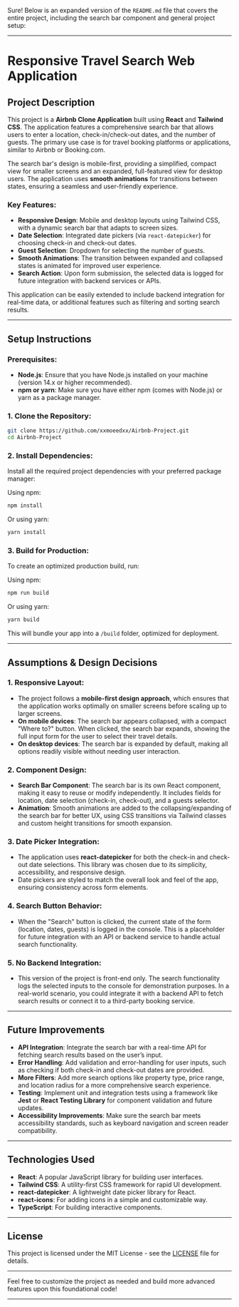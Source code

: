 Sure! Below is an expanded version of the `README.md` file that covers the entire project, including the search bar component and general project setup:

---

# Responsive Travel Search Web Application

## Project Description

This project is a **Airbnb Clone Application** built using **React** and **Tailwind CSS**. The application features a comprehensive search bar that allows users to enter a location, check-in/check-out dates, and the number of guests. The primary use case is for travel booking platforms or applications, similar to Airbnb or Booking.com.

The search bar's design is mobile-first, providing a simplified, compact view for smaller screens and an expanded, full-featured view for desktop users. The application uses **smooth animations** for transitions between states, ensuring a seamless and user-friendly experience.

### Key Features:
- **Responsive Design**: Mobile and desktop layouts using Tailwind CSS, with a dynamic search bar that adapts to screen sizes.
- **Date Selection**: Integrated date pickers (via `react-datepicker`) for choosing check-in and check-out dates.
- **Guest Selection**: Dropdown for selecting the number of guests.
- **Smooth Animations**: The transition between expanded and collapsed states is animated for improved user experience.
- **Search Action**: Upon form submission, the selected data is logged for future integration with backend services or APIs.
  
This application can be easily extended to include backend integration for real-time data, or additional features such as filtering and sorting search results.

---

## Setup Instructions

### Prerequisites:
- **Node.js**: Ensure that you have Node.js installed on your machine (version 14.x or higher recommended).
- **npm or yarn**: Make sure you have either npm (comes with Node.js) or yarn as a package manager.

### 1. Clone the Repository:
```bash
git clone https://github.com/xxmoeedxx/Airbnb-Project.git
cd Airbnb-Project
```

### 2. Install Dependencies:
Install all the required project dependencies with your preferred package manager:

Using npm:
```bash
npm install
```

Or using yarn:
```bash
yarn install
```

### 3. Build for Production:
To create an optimized production build, run:

Using npm:
```bash
npm run build
```

Or using yarn:
```bash
yarn build
```

This will bundle your app into a `/build` folder, optimized for deployment.

---

## Assumptions & Design Decisions

### 1. **Responsive Layout**:
   - The project follows a **mobile-first design approach**, which ensures that the application works optimally on smaller screens before scaling up to larger screens.
   - **On mobile devices**: The search bar appears collapsed, with a compact "Where to?" button. When clicked, the search bar expands, showing the full input form for the user to select their travel details.
   - **On desktop devices**: The search bar is expanded by default, making all options readily visible without needing user interaction.

### 2. **Component Design**:
   - **Search Bar Component**: The search bar is its own React component, making it easy to reuse or modify independently. It includes fields for location, date selection (check-in, check-out), and a guests selector. 
   - **Animation**: Smooth animations are added to the collapsing/expanding of the search bar for better UX, using CSS transitions via Tailwind classes and custom height transitions for smooth expansion.
   
### 3. **Date Picker Integration**:
   - The application uses **react-datepicker** for both the check-in and check-out date selections. This library was chosen due to its simplicity, accessibility, and responsive design.
   - Date pickers are styled to match the overall look and feel of the app, ensuring consistency across form elements.

### 4. **Search Button Behavior**:
   - When the "Search" button is clicked, the current state of the form (location, dates, guests) is logged in the console. This is a placeholder for future integration with an API or backend service to handle actual search functionality.

### 5. **No Backend Integration**:
   - This version of the project is front-end only. The search functionality logs the selected inputs to the console for demonstration purposes. In a real-world scenario, you could integrate it with a backend API to fetch search results or connect it to a third-party booking service.

---

## Future Improvements

- **API Integration**: Integrate the search bar with a real-time API for fetching search results based on the user’s input.
- **Error Handling**: Add validation and error-handling for user inputs, such as checking if both check-in and check-out dates are provided.
- **More Filters**: Add more search options like property type, price range, and location radius for a more comprehensive search experience.
- **Testing**: Implement unit and integration tests using a framework like **Jest** or **React Testing Library** for component validation and future updates.
- **Accessibility Improvements**: Make sure the search bar meets accessibility standards, such as keyboard navigation and screen reader compatibility.

---

## Technologies Used

- **React**: A popular JavaScript library for building user interfaces.
- **Tailwind CSS**: A utility-first CSS framework for rapid UI development.
- **react-datepicker**: A lightweight date picker library for React.
- **react-icons**: For adding icons in a simple and customizable way.
- **TypeScript**: For building interactive components.
  
---

## License

This project is licensed under the MIT License - see the [LICENSE](LICENSE) file for details.

---

Feel free to customize the project as needed and build more advanced features upon this foundational code!

--- 

